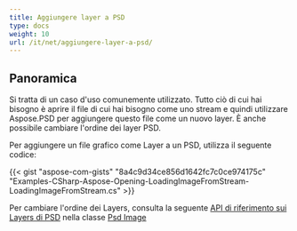 ```yaml
---
title: Aggiungere layer a PSD
type: docs
weight: 10
url: /it/net/aggiungere-layer-a-psd/
---
```


## **Panoramica**
Si tratta di un caso d'uso comunemente utilizzato. Tutto ciò di cui hai bisogno è aprire il file di cui hai bisogno come uno stream e quindi utilizzare Aspose.PSD per aggiungere questo file come un nuovo layer. È anche possibile cambiare l'ordine dei layer PSD.


Per aggiungere un file grafico come Layer a un PSD, utilizza il seguente codice:

{{< gist "aspose-com-gists" "8a4c9d34ce856d1642fc7c0ce974175c" "Examples-CSharp-Aspose-Opening-LoadingImageFromStream-LoadingImageFromStream.cs" >}}


Per cambiare l'ordine dei Layers, consulta la seguente [API di riferimento sui Layers di PSD](https://reference.aspose.com/psd/net/aspose.psd.fileformats.psd/psdimage/properties/layers) nella classe [Psd Image](https://reference.aspose.com/psd/net/aspose.psd.fileformats.psd/psdimage)
